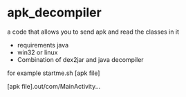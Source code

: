 # apk_decompiler
a code that allows you to send apk and read the classes in it

- requirements java 
- win32 or linux 
- Combination of dex2jar and java decompiler 

for example
startme.sh [apk file]

[apk file].out/com/MainActivity...
